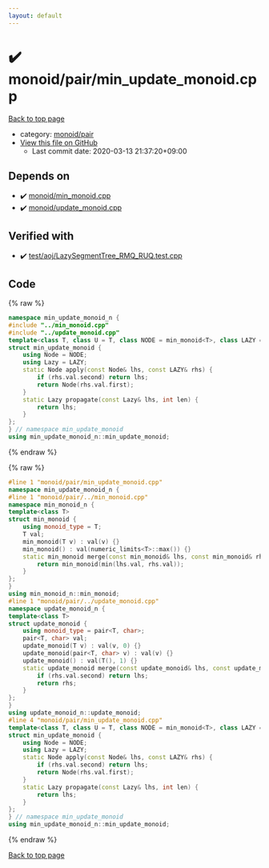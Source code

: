 ```yaml
---
layout: default
---
```


<!-- mathjax config similar to math.stackexchange -->
<script type="text/javascript" async
  src="https://cdnjs.cloudflare.com/ajax/libs/mathjax/2.7.5/MathJax.js?config=TeX-MML-AM_CHTML">
</script>
<script type="text/x-mathjax-config">
  MathJax.Hub.Config({
    TeX: { equationNumbers: { autoNumber: "AMS" }},
    tex2jax: {
      inlineMath: [ ['$','$'] ],
      processEscapes: true
    },
    "HTML-CSS": { matchFontHeight: false },
    displayAlign: "left",
    displayIndent: "2em"
  });
</script>

<script type="text/javascript" src="https://cdnjs.cloudflare.com/ajax/libs/jquery/3.4.1/jquery.min.js"></script>
<script src="https://cdn.jsdelivr.net/npm/jquery-balloon-js@1.1.2/jquery.balloon.min.js" integrity="sha256-ZEYs9VrgAeNuPvs15E39OsyOJaIkXEEt10fzxJ20+2I=" crossorigin="anonymous"></script>
<script type="text/javascript" src="../../../assets/js/copy-button.js"></script>
<link rel="stylesheet" href="../../../assets/css/copy-button.css" />


# :heavy_check_mark: monoid/pair/min_update_monoid.cpp

<a href="../../../index.html">Back to top page</a>

* category: <a href="../../../index.html#8bd1ab4c7cd9516f57d0eb7bdbde5819">monoid/pair</a>
* <a href="{{ site.github.repository_url }}/blob/master/monoid/pair/min_update_monoid.cpp">View this file on GitHub</a>
    - Last commit date: 2020-03-13 21:37:20+09:00




## Depends on

* :heavy_check_mark: <a href="../min_monoid.cpp.html">monoid/min_monoid.cpp</a>
* :heavy_check_mark: <a href="../update_monoid.cpp.html">monoid/update_monoid.cpp</a>


## Verified with

* :heavy_check_mark: <a href="../../../verify/test/aoj/LazySegmentTree_RMQ_RUQ.test.cpp.html">test/aoj/LazySegmentTree_RMQ_RUQ.test.cpp</a>


## Code

<a id="unbundled"></a>
{% raw %}
```cpp
namespace min_update_monoid_n {
#include "../min_monoid.cpp"
#include "../update_monoid.cpp"
template<class T, class U = T, class NODE = min_monoid<T>, class LAZY = update_monoid<U>>
struct min_update_monoid {
	using Node = NODE;
	using Lazy = LAZY;
	static Node apply(const Node& lhs, const LAZY& rhs) {
		if (rhs.val.second) return lhs;
		return Node(rhs.val.first);
	}
	static Lazy propagate(const Lazy& lhs, int len) {
		return lhs;
	}
};
} // namespace min_update_monoid
using min_update_monoid_n::min_update_monoid;
```
{% endraw %}

<a id="bundled"></a>
{% raw %}
```cpp
#line 1 "monoid/pair/min_update_monoid.cpp"
namespace min_update_monoid_n {
#line 1 "monoid/pair/../min_monoid.cpp"
namespace min_monoid_n {
template<class T>
struct min_monoid {
	using monoid_type = T;
	T val;
	min_monoid(T v) : val(v) {}
	min_monoid() : val(numeric_limits<T>::max()) {}
	static min_monoid merge(const min_monoid& lhs, const min_monoid& rhs) {
		return min_monoid(min(lhs.val, rhs.val));
	}
};
}
using min_monoid_n::min_monoid;
#line 1 "monoid/pair/../update_monoid.cpp"
namespace update_monoid_n {
template<class T>
struct update_monoid {
	using monoid_type = pair<T, char>;
	pair<T, char> val;
	update_monoid(T v) : val(v, 0) {}
	update_monoid(pair<T, char> v) : val(v) {}
	update_monoid() : val(T(), 1) {}
	static update_monoid merge(const update_monoid& lhs, const update_monoid& rhs) {
		if (rhs.val.second) return lhs;
		return rhs;
	}
};
}
using update_monoid_n::update_monoid;
#line 4 "monoid/pair/min_update_monoid.cpp"
template<class T, class U = T, class NODE = min_monoid<T>, class LAZY = update_monoid<U>>
struct min_update_monoid {
	using Node = NODE;
	using Lazy = LAZY;
	static Node apply(const Node& lhs, const LAZY& rhs) {
		if (rhs.val.second) return lhs;
		return Node(rhs.val.first);
	}
	static Lazy propagate(const Lazy& lhs, int len) {
		return lhs;
	}
};
} // namespace min_update_monoid
using min_update_monoid_n::min_update_monoid;

```
{% endraw %}

<a href="../../../index.html">Back to top page</a>

